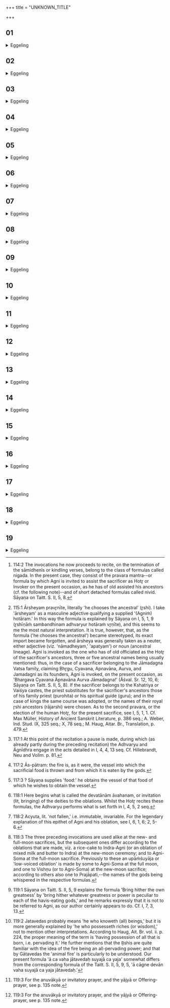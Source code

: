 +++
title = "UNKNOWN_TITLE"

+++


##  01
<details><summary>Eggeling</summary>

1. Now in former times the gods appointed Agni to the chief (office), namely, that of Hotr̥; and having appointed him to the chief (office) saying 'do thou carry this our oblation!' they cheered him up, saying, 'Surely, thou art vigorous; surely, thou art equal to this!' thereby endowing him with vigour, even as in our own days, when they appoint any one from among their kinsmen to the chief (office), they cheer him up saying 'surely, thou art vigorous; surely, thou art equal to this!' thereby endowing him with vigour. By what, therefore, he recites after this, he eulogizes him, puts vigour into him [^egg_302].

[^egg_302]: 114:2 The invocations he now proceeds to recite, on the termination of the sāmidhenīs or kindling verses, belong to the class of formulas called nigada. In the present case, they consist of the pravara mantra--or formula by which Agni is invited to assist the sacrificer as Hotr̥ or Invoker on the present occasion, as he has of old assisted his ancestors (cf. the following note)--and of short detached formulas called nivid. Sāyaṇa on Taitt. S. II, 5, 8.
</details>

##  02
<details><summary>Eggeling</summary>

2. 'O Agni, thou art great! O priest (brāhmaṇa), O Bhārata!' for Agni, indeed, is the brahman

 (sacerdotium): therefore he says 'O Brāhmaṇa!--O Bhārata' he says, because he (Agni) bears (bhar) the oblation to the gods: therefore they say 'Agni is bhārata (the bearer).' Or, he, being the breath, sustains (bhar) these creatures: therefore he says 'O Bhārata (sustainer)!'
</details>

##  03
<details><summary>Eggeling</summary>

3. He now calls on (Agni as) the ancestral (Hotr̥ priest) [^egg_303]. He thereby introduces him both to the R̥shis and to the gods (as if he were to say), 'Of great vigour is he who has obtained the sacrifice!' This is the reason why he calls on (Agni as) the ancestral (Hotr̥).

[^egg_303]: 115:1 Ārsheyam pravr̥nīte, literally 'he chooses the ancestral' (r̥shi). I take 'ārsheyam' as a masculine adjective qualifying a supplied '(Agniṁ) hotāram.' In this way the formula is explained by Sāyaṇa on I, 5, 1, 9 (r̥shīṇāṁ sambandhinam adhvaryur hotāraṁ vr̥ṇīte), and this seems to me the most natural interpretation. It is true, however, that, as the formula ('he chooses the ancestral') became stereotyped, its exact import became forgotten, and ārsheya was generally taken as a neuter, either adjective (viz. 'nāmadheyam,' 'apatyam') or noun (ancestral lineage). Agni is invoked as the one who has of old officiated as the Hotr̥ of the sacrificer's ancestors, three or five ancestral names being usually mentioned: thus, in the case of a sacrificer belonging to the Jāmadagna Vatsa family, claiming Bhr̥gu, Cyavana, Apnavāna, Aurva, and Jamadagni as its founders, Agni is invoked, on the present occasion, as 'Bhargava Cyavana Āpnavāna Aurva Jāmadagna!' (Āśval. Sr. 12, 10, 6; Sāyaṇa on Taitt. S. II, 5, 8). If the sacrificer belongs to the Kshatriya or Vaiśya castes, the priest substitutes for the sacrificer's ancestors those of his family priest (purohita) or his spiritual guide (guru); and in the case of kings the same course was adopted, or the names of their royal r̥shi ancestors (rājarshi) were chosen. As to the second pravara, or the election of the human Hotr̥, for the present sacrifice, see I, 5, 1, 1. Cf. Max Müller, History of Ancient Sanskrit Literature, p. 386 seq.; A. Weber, Ind. Stud. IX, 325 seq.; X, 78 seq.; M. Haug, Aitar. Br., Translation, p. 479.
</details>

##  04
<details><summary>Eggeling</summary>

4. He calls from the remote end (of the sacrificer's

ancestral line) downwards; for it is from the remote end downwards that a race is propagated. He (the Hotr̥) also thereby propitiates the lord of seniority for him (the Sacrificer); for here among men the father comes first, then the son, and then the grandson: this is the reason why he calls from the remote end downwards.
</details>

##  05
<details><summary>Eggeling</summary>

5. Having named (him as) the ancestral one, he says, '(thou wert) kindled by the gods, kindled by Manu;' for in olden times the gods did kindle him: for this reason he says 'kindled by the gods;' and 'kindled by Manu' he says, because in olden times Manu did kindle him: for this reason he says 'kindled by Manu.'
</details>

##  06
<details><summary>Eggeling</summary>

6. He continues, 'Praised by the R̥shis (wert thou);' for in olden times the R̥shis did praise him: for this reason he says 'praised by the R̥shis.'
</details>

##  07
<details><summary>Eggeling</summary>

7. Further, 'Gladdened by bards (vipra);' for those bards, the R̥shis, indeed gladdened him: for this reason he says 'gladdened by bards.'
</details>

##  08
<details><summary>Eggeling</summary>

8. Further, 'Celebrated by sages (kavi);' for those sages, the R̥shis, indeed celebrated him: this is why he says 'celebrated by sages.'
</details>

##  09
<details><summary>Eggeling</summary>

9. Further, 'Sharpened by the brahman (the Veda or vedic formulas),' for he is indeed sharpened by the brahman;--'the receiver of butter-offerings,' for he is indeed the receiver of butter-offerings.
</details>

##  10
<details><summary>Eggeling</summary>

10. Further, 'The leader of oblations (yajña), the carrier of (Soma-)sacrifices (adhvara),' for through him they lead forward all oblations, both the domestic oblations and the others: this is why he says 'the leader of oblations.'
</details>

##  11
<details><summary>Eggeling</summary>

11. 'The carrier (rathī) of sacrifices;' for being a cart (as it were) he conveys the sacrifice to the

gods: this is the reason why he says 'the carrier of sacrifices.'
</details>

##  12
<details><summary>Eggeling</summary>

12. Further, 'The unsurpassed Hotr̥, the surpassing bearer of oblations;' for him the Rakshas do not surpass (tar): for this reason he says 'the unsurpassed (atūrta) Hotr̥.' 'The surpassing (tūrṇi, rather 'swift') bearer of oblations,' for he overcomes (tar) every evil: therefore he says 'the surpassing bearer of oblations [^egg_304].'

[^egg_304]: 117:1 At this point of the recitation a pause is made, during which (as already partly during the preceding recitation) the Adhvaryu and Āgnīdhra engage in the acts detailed in I, 4, 4, 13 seq. Cf. Hillebrandt, Neu and Vollm. p. 81.
</details>

##  13
<details><summary>Eggeling</summary>

13. Further, 'The mouth-vessel [^egg_305], the offering-spoon of the gods;' for he, Agni, is indeed the vessel of the gods: therefore they make offerings in Agni to all the gods, he being the vessel of the gods. And, verily, whosoever knows this, obtains the vessel of him whose vessel he desires to obtain [^egg_306].

[^egg_305]: 117:2 Ās-pātram: the fire is, as it were, the vessel into which the sacrificial food is thrown and from which it is eaten by the gods.

[^egg_306]: 117:3 ? Sāyaṇa supplies 'food:' he obtains the vessel of that food of which he wishes to obtain the vessel.
</details>

##  14
<details><summary>Eggeling</summary>

14. Further, 'The cup from which the gods drink;' for from him, being (as it were) a cup, the gods drink (the Soma-libations): for this reason he says 'the cup from which the gods drink.'
</details>

##  15
<details><summary>Eggeling</summary>

15. Further, 'Thou, O Agni! dost encompass the gods, as the felly the spokes;' 'in the same way in which the felly on all sides encompasses the spokes, so dost thou on all sides encompass the gods,' this is what he thereby says.
</details>

##  16
<details><summary>Eggeling</summary>

16. 'Bring hither the gods for the sacrificer!' this he says in order that he (Agni) may bring the gods

to this sacrifice [^egg_307].--'Bring Agni hither, O Agni!' this he says in order that he may bring Agni to the butter-portion intended for Agni.--'Bring Soma hither!' this he says in order that he may bring Soma to the butter-portion intended for Soma. 'Bring Agni hither!' this he says in order that he (Agni) may bring Agni hither to that indispensable [^egg_308] cake which is offered to Agni on both occasions (at the new- and the full-moon sacrifices).

[^egg_307]: 118:1 Here begins what is called the devatānām āvahanam, or invitation (lit, bringing) of the deities to the oblations. Whilst the Hotr̥ recites these formulas, the Adhvaryu performs what is set forth in I, 4, 5, 2 seq.

[^egg_308]: 118:2 Acyuta, lit. 'not fallen,' i.e. immutable, invariable. For the legendary explanation of this epithet of Agni and his oblation, see I, 6, 1, 6; 2, 5-6.
</details>

##  17
<details><summary>Eggeling</summary>

17. And (in the same way) according to the respective deities [^egg_309]. He then continues, 'Bring hither the butter-drinking gods!' this he says in order that he may bring hither the prayāgas and anuyāgas (fore and after-offerings), for the prayāgas and anuyāgas (represent) indeed the butter-drinking gods.--'Bring Agni hither for the Hotr̥ship!' this he says in order that he may bring Agni hither for the office of Hotr̥.--'Your own greatness bring hither!' this he says in order that he (Agni) may

[^egg_309]: 118:3 The three preceding invocations are used alike at the new- and full-moon sacrifices, but the subsequent ones differ according to the oblations that are made, viz. a rice-cake to Indra-Agni (or an oblation of mixed milk and butter to Indra) at the new-moon ceremony; and to Agni-Soma at the full-moon sacrifice. Previously to these an upāṁśuyāja or 'low-voiced oblation' is made by some to Agni-Soma at the full moon, and one to Vishṇu (or to Agni-Soma) at the new-moon sacrifice; according to others also one to Prajāpati,--the names of the gods being whispered in the respective formulas.

bring hither his own greatness; his own greatness, in truth, is his voice: hence he says it in order that he may bring hither his voice [^egg_310].--'Bring thou hither (the gods), O Jātavedas [^egg_311], and offer up a good offering!' what deities he bids him bring hither, with regard to those (deities) he thereby says 'bring them hither!' When he says, 'offer up a good offering!' he means to say, 'sacrifice in the proper order!'

[^egg_310]: 119:1 Sāyaṇa on Taitt. S. II, 5, 9 explains the formula 'Bring hither the own greatness' by 'bring hither whatever greatness or power is peculiar to each of the havis-eating gods,' and he remarks expressly that it is not to be referred to Agni, as our author certainly appears to do. Cf. I, 7, 3, 13.

[^egg_311]: 119:2 Jatavedas probably means 'he who knoweth (all) beings,' but it is more generally explained by 'he who possesseth riches (or wisdom),' not to mention other interpretations. According to Haug, Ait. Br. vol. ii. p. 224, the proper meaning of the term is 'having possession of all that is born, i.e. pervading it.' He further mentions that the R̥shis are quite familiar with the idea of the fire being an all-pervading power; and that by Gātavedas the 'animal fire' is particularly to be understood. Our present formula 'ā ca vaha jātavedaḥ suyajā ca yaja' somewhat differs from the corresponding formula of the Taitt. S. II, 5, 9, 5, 'ā cāgne devān vaha suyajā ca yaja jātavedaḥ.'
</details>

##  18
<details><summary>Eggeling</summary>

18. He recites (the invitatory prayer) [^egg_312] while standing, since it is yonder (sky) which he thereby recites; for, indeed, the invitatory prayer (signifies) yonder (sky), and by it he recites that which is yonder (sky). This is the reason why he recites standing.

[^egg_312]: 119:3 For the anuvākyā or invitatory prayer, and the yājyā or Offering-prayer, see p. 135 note.
</details>

##  19
<details><summary>Eggeling</summary>

19. The offering-prayer [^egg_312] he pronounces while sitting, since the offering-prayer (represents) this (earth): hence no one pronounces the offering-prayer while standing; for the offering-prayer is

[^egg_312]: 119:3 For the anuvākyā or invitatory prayer, and the yājyā or Offering-prayer, see p. 135 note.

this earth, and by it he pronounces that which is this (earth). This is the reason why he pronounces the offering-prayer while sitting.
</details>